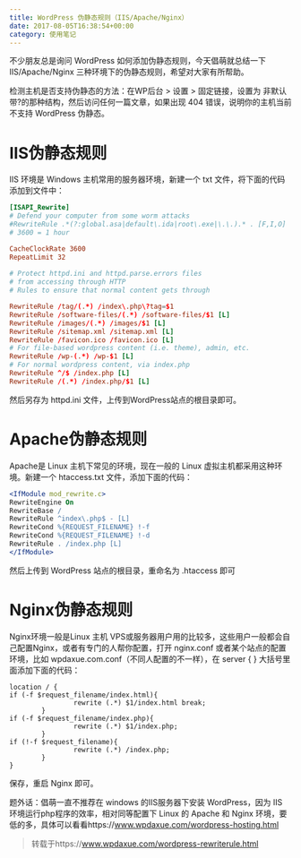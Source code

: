 ```yaml
---
title: WordPress 伪静态规则（IIS/Apache/Nginx）
date: 2017-08-05T16:38:54+00:00
category: 使用笔记
---
```


不少朋友总是询问 WordPress 如何添加伪静态规则，今天倡萌就总结一下 IIS/Apache/Nginx 三种环境下的伪静态规则，希望对大家有所帮助。

检测主机是否支持伪静态的方法：在WP后台 > 设置 > 固定链接，设置为 非默认带?的那种结构，然后访问任何一篇文章，如果出现 404 错误，说明你的主机当前不支持 WordPress 伪静态。

# IIS伪静态规则

IIS 环境是 Windows 主机常用的服务器环境，新建一个 txt 文件，将下面的代码添加到文件中：

```conf
[ISAPI_Rewrite]
# Defend your computer from some worm attacks
#RewriteRule .*(?:global.asa|default\.ida|root\.exe|\.\.).* . [F,I,O]
# 3600 = 1 hour

CacheClockRate 3600
RepeatLimit 32
 
# Protect httpd.ini and httpd.parse.errors files
# from accessing through HTTP
# Rules to ensure that normal content gets through

RewriteRule /tag/(.*) /index\.php\?tag=$1
RewriteRule /software-files/(.*) /software-files/$1 [L]
RewriteRule /images/(.*) /images/$1 [L]
RewriteRule /sitemap.xml /sitemap.xml [L]
RewriteRule /favicon.ico /favicon.ico [L]
# For file-based wordpress content (i.e. theme), admin, etc.
RewriteRule /wp-(.*) /wp-$1 [L]
# For normal wordpress content, via index.php
RewriteRule ^/$ /index.php [L]
RewriteRule /(.*) /index.php/$1 [L]
```

然后另存为 httpd.ini 文件，上传到WordPress站点的根目录即可。

# Apache伪静态规则

Apache是 Linux 主机下常见的环境，现在一般的 Linux 虚拟主机都采用这种环境。新建一个 htaccess.txt 文件，添加下面的代码：

```apache
<IfModule mod_rewrite.c>
RewriteEngine On
RewriteBase /
RewriteRule ^index\.php$ - [L]
RewriteCond %{REQUEST_FILENAME} !-f
RewriteCond %{REQUEST_FILENAME} !-d
RewriteRule . /index.php [L]
</IfModule>

```

然后上传到 WordPress 站点的根目录，重命名为 .htaccess 即可

# Nginx伪静态规则

Nginx环境一般是Linux 主机 VPS或服务器用户用的比较多，这些用户一般都会自己配置Nginx，或者有专门的人帮你配置，打开 nginx.conf 或者某个站点的配置环境，比如 wpdaxue.com.conf（不同人配置的不一样），在  server   { } 大括号里面添加下面的代码：

```nginx
location / {
if (-f $request_filename/index.html){
                rewrite (.*) $1/index.html break;
        }
if (-f $request_filename/index.php){
                rewrite (.*) $1/index.php;
        }
if (!-f $request_filename){
                rewrite (.*) /index.php;
        }
}

```

保存，重启 Nginx 即可。

题外话：倡萌一直不推荐在 windows 的IIS服务器下安装 WordPress，因为 IIS 环境运行php程序的效率，相对同等配置下 Linux 的 Apache 和 Nginx 环境，要低的多，具体可以看看https://www.wpdaxue.com/wordpress-hosting.html

> 转载于https://www.wpdaxue.com/wordpress-rewriterule.html
